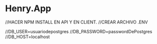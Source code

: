 # Henry.App


//HACER NPM INSTALL EN API Y EN CLIENT.
//CREAR ARCHIVO .ENV 

//DB_USER=usuariodepostgres
//DB_PASSWORD=passwordDePostgres
//DB_HOST=localhost
